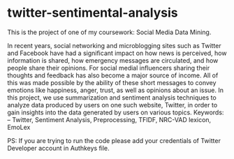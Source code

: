 # twitter-sentimental-analysis
This is the project of one of my coursework: Social Media Data Mining. 

In recent years, social networking and microblogging sites such as Twitter and Facebook
have had a significant impact on how news is perceived, how information is shared, how
emergency messages are circulated, and how people share their opinions. For social medial
influencers sharing their thoughts and feedback has also become a major source of income. All
of this was made possible by the ability of these short messages to convey emotions like
happiness, anger, trust, as well as opinions about an issue. In this project, we use summarization
and sentiment analysis techniques to analyze data produced by users on one such website,
Twitter, in order to gain insights into the data generated by users on various topics.
Keywords: – Twitter, Sentiment Analysis, Preprocessing, TFIDF, NRC-VAD lexicon, EmoLex

PS: If you are trying to run the code please add your credentials of Twitter Developer account in Authkeys file.


